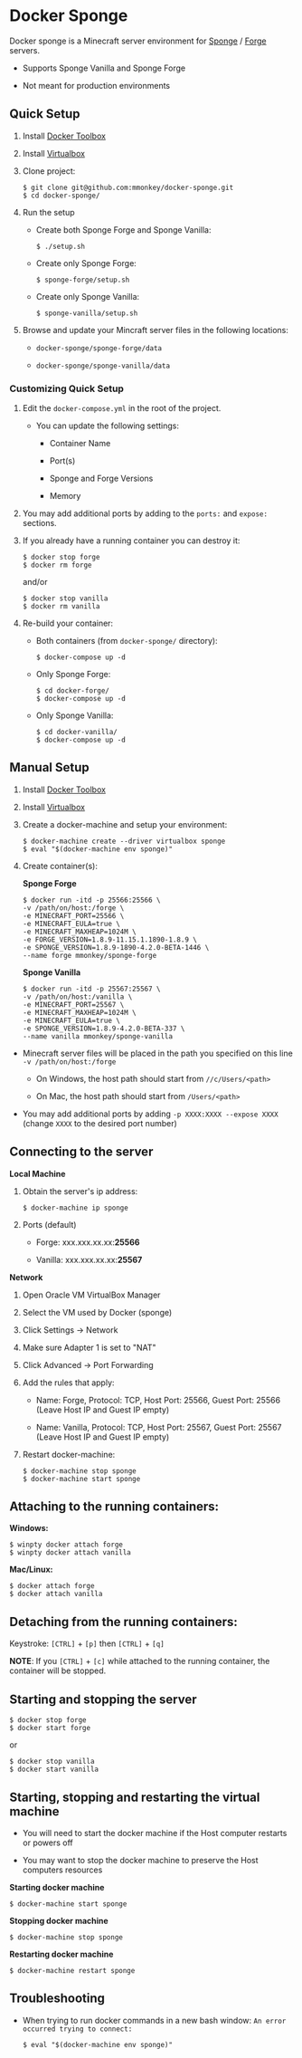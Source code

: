# Docker Sponge

Docker sponge is a Minecraft server environment for [Sponge](https://www.spongepowered.org/) / [Forge](http://files.minecraftforge.net/) servers.

* Supports Sponge Vanilla and Sponge Forge

* Not meant for production environments

## Quick Setup

1. Install [Docker Toolbox](https://www.docker.com/products/docker-toolbox)

2. Install [Virtualbox](https://www.virtualbox.org/wiki/Downloads)

3. Clone project:

    ```
    $ git clone git@github.com:mmonkey/docker-sponge.git  
    $ cd docker-sponge/
    ```  
    
4. Run the setup

    * Create both Sponge Forge and Sponge Vanilla:
    
        ```
        $ ./setup.sh
        ```
        
    * Create only Sponge Forge:
    
        ```
        $ sponge-forge/setup.sh
        ```
        
    * Create only Sponge Vanilla:
    
        ```
        $ sponge-vanilla/setup.sh
        ```
    
5. Browse and update your Mincraft server files in the following locations:

    * `docker-sponge/sponge-forge/data`

    * `docker-sponge/sponge-vanilla/data`
    
### Customizing Quick Setup

1. Edit the `docker-compose.yml` in the root of the project.

    * You can update the following settings:
    
        * Container Name
        
        * Port(s)
        
        * Sponge and Forge Versions
        
        * Memory

2. You may add additional ports by adding to the `ports:` and `expose:` sections.

3. If you already have a running container you can destroy it:

    ```
    $ docker stop forge  
    $ docker rm forge
    ```
    
    and/or  
    
    ```
    $ docker stop vanilla  
    $ docker rm vanilla
    ```
    
4. Re-build your container:  

    * Both containers (from `docker-sponge/` directory):  
    
        ```
        $ docker-compose up -d
        ```
        
    * Only Sponge Forge:  
    
        ```
        $ cd docker-forge/  
        $ docker-compose up -d
        ```
    
    * Only Sponge Vanilla:  
    
        ```
        $ cd docker-vanilla/  
        $ docker-compose up -d
        ```

## Manual Setup

1. Install [Docker Toolbox](https://www.docker.com/products/docker-toolbox)

2. Install [Virtualbox](https://www.virtualbox.org/wiki/Downloads)

3. Create a docker-machine and setup your environment:  

    ```
    $ docker-machine create --driver virtualbox sponge  
    $ eval "$(docker-machine env sponge)"
    ```
    
4. Create container(s):
    
    **Sponge Forge**
    ```
    $ docker run -itd -p 25566:25566 \
    -v /path/on/host:/forge \
    -e MINECRAFT_PORT=25566 \
    -e MINECRAFT_EULA=true \
    -e MINECRAFT_MAXHEAP=1024M \
    -e FORGE_VERSION=1.8.9-11.15.1.1890-1.8.9 \
    -e SPONGE_VERSION=1.8.9-1890-4.2.0-BETA-1446 \
    --name forge mmonkey/sponge-forge
    ```
    
    **Sponge Vanilla**
    ```
    $ docker run -itd -p 25567:25567 \
    -v /path/on/host:/vanilla \
    -e MINECRAFT_PORT=25567 \
    -e MINECRAFT_MAXHEAP=1024M \
    -e MINECRAFT_EULA=true \
    -e SPONGE_VERSION=1.8.9-4.2.0-BETA-337 \
    --name vanilla mmonkey/sponge-vanilla
    ```

* Minecraft server files will be placed in the path you specified on this line `-v /path/on/host:/forge`

    * On Windows, the host path should start from `//c/Users/<path>`

    * On Mac, the host path should start from `/Users/<path>`

* You may add additional ports by adding `-p XXXX:XXXX --expose XXXX` (change `XXXX` to the desired port number)

## Connecting to the server

**Local Machine**

1. Obtain the server's ip address:  

    ```
    $ docker-machine ip sponge
    ```
    
2. Ports (default)

    * Forge: xxx.xxx.xx.xx:**25566**

    * Vanilla: xxx.xxx.xx.xx:**25567**
    
**Network**

1. Open Oracle VM VirtualBox Manager

2. Select the VM used by Docker (sponge)

3. Click Settings -> Network

4. Make sure Adapter 1 is set to "NAT"

5. Click Advanced -> Port Forwarding

6. Add the rules that apply:

    * Name: Forge, Protocol: TCP, Host Port: 25566, Guest Port: 25566 (Leave Host IP and Guest IP empty)

    * Name: Vanilla, Protocol: TCP, Host Port: 25567, Guest Port: 25567 (Leave Host IP and Guest IP empty)

7. Restart docker-machine:  

    ```
    $ docker-machine stop sponge  
    $ docker-machine start sponge
    ```

## Attaching to the running containers:

**Windows:**  

```
$ winpty docker attach forge  
$ winpty docker attach vanilla
```
**Mac/Linux:**   

```
$ docker attach forge  
$ docker attach vanilla
```

## Detaching from the running containers:

Keystroke: `[CTRL]` + `[p]` then `[CTRL]` + `[q]`

**NOTE**: If you `[CTRL]` + `[c]` while attached to the running container, the container will be stopped.

## Starting and stopping the server

```
$ docker stop forge  
$ docker start forge
```  

or  

```
$ docker stop vanilla  
$ docker start vanilla
```

## Starting, stopping and restarting the virtual machine

* You will need to start the docker machine if the Host computer restarts or powers off

* You may want to stop the docker machine to preserve the Host computers resources

**Starting docker machine**  

```
$ docker-machine start sponge
```

**Stopping docker machine**  

```
$ docker-machine stop sponge
```

**Restarting docker machine**  

```
$ docker-machine restart sponge
```

## Troubleshooting

* When trying to run docker commands in a new bash window: `An error occurred trying to connect:`  
    
    ```
    $ eval "$(docker-machine env sponge)"
    ```